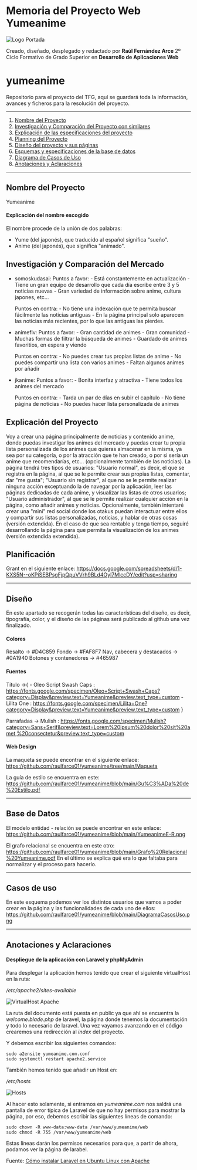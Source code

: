 
# Memoria del Proyecto Web Yumeanime

![Logo Portada](img/yumeanimeLogo-removebg-preview.png)

Creado, diseñado, desplegado y redactado por **Raúl Fernández Arce**
2º Ciclo Formativo de Grado Superior en **Desarrollo de Aplicaciones Web**

# yumeanime
Repositorio para el proyecto del TFG, aquí se guardará toda la información, avances y ficheros para la resolución del proyecto.

---

1. [Nombre del Proyecto](#nombre)
2. [Investigación y Comparación del Proyecto con similares](#compara)
3. [Explicación de las especificaciones del proyecto](#explica)
4. [Planning del Proyecto](#plan)
5. [Diseño del proyecto y sus páginas](#design)
6. [Esquemas y especificaciones de la base de datos](#baseDatos)
7. [Diagrama de Casos de Uso](#casosUso)
8. [Anotaciones y Aclaraciones](#memoria)

<a name="nombre"></a>

---

## Nombre del Proyecto

Yumeanime

#### Explicación del nombre escogido

El nombre procede de la unión de dos palabras:

- Yume (del japonés), que traducido al español significa "sueño".
- Anime (del japonés), que significa "animado".

<a name="compara"></a>

## Investigación y Comparación del Mercado

- somoskudasai:
    Puntos a favor:
        - Está constantemente en actualización
        - Tiene un gran equipo de desarrollo que cada día escribe entre 3 y 5 noticias nuevas
        - Gran variedad de información sobre anime, cultura japones, etc...

    Puntos en contra:
        - No tiene una indexación que te permita buscar fácilmente las noticias antiguas
        - En la página principal solo aparecen las noticias más recientes, por lo que las antiguas las pierdes.

- animeflv:
    Puntos a favor:
        - Gran cantidad de animes
        - Gran comunidad
        - Muchas formas de filtrar la búsqueda de animes
        - Guardado de animes favoritios, en espera y viendo
    
    Puntos en contra:
        - No puedes crear tus propias listas de anime
        - No puedes compartir una lista con varios animes
        - Faltan algunos animes por añadir

- jkanime:
    Puntos a favor:
        - Bonita interfaz y atractiva
        - Tiene todos los animes del mercado
    
    Puntos en contra:
        - Tarda un par de días en subir el capítulo
        - No tiene página de noticias
        - No puedes hacer lista personalizada de animes

<a name="explica"></a>

## Explicación del Proyecto

Voy a crear una página principalmente de noticias y contenido anime, donde puedas investigar los animes del mercado y puedas crear tu propia lista personalizada de los animes que quieras almacenar en la misma, ya sea por su categoría, o por la atracción que te han creado, o por si sería un anime que recomendarías, etc... (opcionalmente también de las noticias). La página tendrá tres tipos de usuarios: "Usuario normal", es decir, el que se registra en la página, al que se le permite crear sus propias listas, comentar, dar "me gusta"; "Usuario sin registrar", al que no se le permite realizar ninguna acción exceptuando la de navegar por la aplicación, leer las páginas dedicadas de cada anime, y visualizar las listas de otros usuarios; "Usuario administrador", al que se le permite realizar cualquier acción en la página, como añadir animes y noticias. Opcionalmente, también intentaré crear una "mini" red social donde los otakus puedan interactuar entre ellos y compartir sus listas personalizadas, noticias, y hablar de otras cosas (versión extendida). En el caso de que sea rentable y tenga tiempo, seguiré desarrollando la página para que permita la visualización de los animes (versión extendida extendida).
    
<a name="plan"></a>

## Planificación
Grant en el siguiente enlace: 
https://docs.google.com/spreadsheets/d/1-KXS5N--oKPiSEBPsgFjpQpuVVrh9BLd4Oyl7MlccDY/edit?usp=sharing

<a name="design"></a>

---

## Diseño
En este apartado se recogerán todas las características del diseño, es decir, tipografía, color, y el diseño de las páginas será publicado al github una vez finalizado.

#### Colores
Resalto -> #D4C859
Fondo -> #FAF8F7
Nav, cabecera y destacados -> #0A1940
Botones y contenedores -> #465987

#### Fuentes
Título ->{
    - Oleo Script Swash Caps : https://fonts.google.com/specimen/Oleo+Script+Swash+Caps?category=Display&preview.text=Yumeanime&preview.text_type=custom
    - Lilita One : https://fonts.google.com/specimen/Lilita+One?category=Display&preview.text=Yumeanime&preview.text_type=custom
}

Parrafadas -> Mulish : https://fonts.google.com/specimen/Mulish?category=Sans+Serif&preview.text=Lorem%20ipsum%20dolor%20sit%20amet,%20consectetur&preview.text_type=custom

#### Web Design
La maqueta se puede encontrar en el siguiente enlace: https://github.com/raulfarce01/yumeanime/tree/main/Maqueta

La guía de estilo se encuentra en este: https://github.com/raulfarce01/yumeanime/blob/main/Gu%C3%ADa%20de%20Estilo.pdf

<a name="baseDatos"></a>

---

## Base de Datos

El modelo entidad - relación se puede encontrar en este enlace: https://github.com/raulfarce01/yumeanime/blob/main/YumeanimeE-R.png

El grafo relacional se encuentra en este otro: https://github.com/raulfarce01/yumeanime/blob/main/Grafo%20Relacional%20Yumeanime.pdf
En el último se explica qué era lo que faltaba para normalizar y el proceso para hacerlo.

<a name="casosUso"></a>

---

## Casos de uso

En este esquema podemos ver los distintos usuarios que vamos a poder crear en la página y las funcionalidades de cada uno de ellos:
https://github.com/raulfarce01/yumeanime/blob/main/DiagramaCasosUso.png

<a name="memoria"></a>

---

## Anotaciones y Aclaraciones

#### Despliegue de la aplicación con Laravel y phpMyAdmin

Para desplegar la aplicación hemos tenido que crear el siguiente virtualHost en la ruta:

*/etc/apache2/sites-available*

![VirtualHost Apache](img/Memoria/virtualHost.png)

La ruta del documento está puesta en public ya que ahí se encuentra la *welcome.blade.php* de laravel, la página donde tenemos la documentación y todo lo necesario de laravel. Una vez vayamos avanzando en el código crearemos una redirección al *index* del proyecto.

Y debemos escribir los siguientes comandos:

```
sudo a2ensite yumeanime.com.conf  
sudo systemctl restart apache2.service
```

También hemos tenido que añadir un Host en:

*/etc/hosts*

![Hosts](img/Memoria/hosts.png)

Al hacer esto solamente, si entramos en *yumeanime.com* nos saldrá una pantalla de error típica de Laravel de que no hay permisos para mostrar la página, por eso, debemos escribir las siguientes líneas de comando:

```
sudo chown -R www-data:www-data /var/www/yumeanime/web  
sudo chmod -R 755 /var/www/yumeanime/web
```

Estas líneas darán los permisos necesarios para que, a partir de ahora, podamos ver la página de larabel.

Fuente: [Cómo instalar Laravel en Ubuntu Linux con Apache](https://liukin.es/como-instalar-laravel-en-ubuntu-linux-con-apache/)